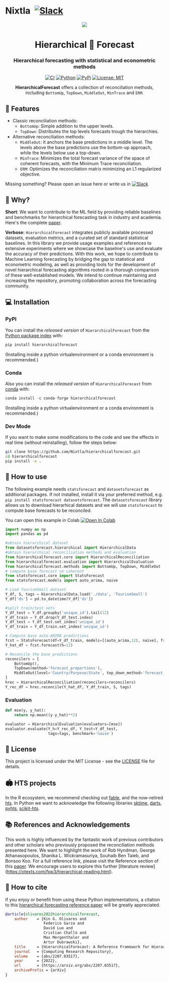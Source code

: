 # Nixtla &nbsp;[![Slack](https://img.shields.io/badge/Slack-4A154B?&logo=slack&logoColor=white)](https://join.slack.com/t/nixtlaworkspace/shared_invite/zt-135dssye9-fWTzMpv2WBthq8NK0Yvu6A)

<div align="center">
<img src="https://raw.githubusercontent.com/Nixtla/neuralforecast/main/nbs/indx_imgs/branding/logo_mid.png">
<h1 align="center">Hierarchical 👑 Forecast</h1>
<h3 align="center">Hierarchical forecasting with statistical and econometric methods</h3>
    
[![CI](https://github.com/Nixtla/hierarchicalforecast/actions/workflows/ci.yml/badge.svg)](https://github.com/Nixtla/hierarchicalforecast/actions/workflows/ci.yml)
[![Python](https://img.shields.io/pypi/pyversions/hierarchicalforecast)](https://pypi.org/project/hierarchicalforecast/)
[![PyPi](https://img.shields.io/pypi/v/hierarchicalforecast?color=blue)](https://pypi.org/project/hierarchicalforecast/)
[![License: MIT](https://img.shields.io/badge/license-MIT-blue)](https://github.com/Nixtla/hierarchicalforecast/blob/main/LICENSE)
    
**HierarchicalForecast** offers a collection of reconciliation methods, including `BottomUp`, `TopDown`, `MiddleOut`, `MinTrace` and `ERM`. 
</div>

## 🎊 Features 

* Classic reconciliation methods:
    - `BottomUp`: Simple addition to the upper levels.
    - `TopDown`: Distributes the top levels forecasts trough the hierarchies.
* Alternative reconciliation methods:
    - `MiddleOut`: It anchors the base predictions in a middle level. The levels above the base predictions use the bottom-up approach, while the levels below use a top-down.
    - `MinTrace`: Minimizes the total forecast variance of the space of coherent forecasts, with the Minimum Trace reconciliation.
    - `ERM`: Optimizes the reconciliation matrix minimizing an L1 regularized objective.

Missing something? Please open an issue here or write us in [![Slack](https://img.shields.io/badge/Slack-4A154B?&logo=slack&logoColor=white)](https://join.slack.com/t/nixtlaworkspace/shared_invite/zt-135dssye9-fWTzMpv2WBthq8NK0Yvu6A)

## 📖 Why? 

**Short**: We want to contribute to the ML field by providing reliable baselines and benchmarks for hierarchical forecasting task in industry and academia. Here's the complete [paper](https://arxiv.org/abs/2207.03517).

**Verbose**: `HierarchicalForecast` integrates publicly available processed datasets, evaluation metrics, and a curated set of standard statistical baselines. In this library we provide usage examples and references to extensive experiments where we showcase the baseline's use and evaluate the accuracy of their predictions. With this work, we hope to contribute to Machine Learning forecasting by bridging the gap to statistical and econometric modeling, as well as providing tools for the development of novel hierarchical forecasting algorithms rooted in a thorough comparison of these well-established models. We intend to continue maintaining and increasing the repository, promoting collaboration across the forecasting community.

## 💻 Installation

### PyPI

You can install the *released version* of `HierarchicalForecast` from the [Python package index](https://pypi.org) with:

```python
pip install hierarchicalforecast
```

(Installing inside a python virtualenvironment or a conda environment is recommended.)

### Conda

Also you can install the *released version* of `HierarchicalForecast` from [conda](https://anaconda.org) with:

```python
conda install -c conda-forge hierarchicalforecast
```

(Installing inside a python virtualenvironment or a conda environment is recommended.)

### Dev Mode

If you want to make some modifications to the code and see the effects in real time (without reinstalling), follow the steps below:

```bash
git clone https://github.com/Nixtla/hierarchicalforecast.git
cd hierarchicalforecast
pip install -e .
```

## 🧬 How to use

The following example needs `statsforecast` and `datasetsforecast` as additional packages. If not installed, install it via your preferred method, e.g. `pip install statsforecast datasetsforecast`.
The `datasetsforecast` library allows us to download hierarhical datasets and we will use `statsforecast` to compute base forecasts to be reconciled.

You can open this example in Colab [![Open In Colab](https://colab.research.google.com/assets/colab-badge.svg)](https://colab.research.google.com/github/nixtla/hierarchicalforecast/blob/main/examples/TourismSmall.ipynb)

```python
import numpy as np
import pandas as pd

#obtain hierarchical dataset
from datasetsforecast.hierarchical import HierarchicalData
#obtain hierarchical reconciliation methods and evaluation
from hierarchicalforecast.core import HierarchicalReconciliation
from hierarchicalforecast.evaluation import HierarchicalEvaluation
from hierarchicalforecast.methods import BottomUp, TopDown, MiddleOut
# compute base forecast no coherent
from statsforecast.core import StatsForecast
from statsforecast.models import auto_arima, naive

# Load TourismSmall dataset
Y_df, S, tags = HierarchicalData.load('./data', 'TourismSmall')
Y_df['ds'] = pd.to_datetime(Y_df['ds'])

#split train/test sets
Y_df_test = Y_df.groupby('unique_id').tail(12)
Y_df_train = Y_df.drop(Y_df_test.index)
Y_df_test = Y_df_test.set_index('unique_id')
Y_df_train = Y_df_train.set_index('unique_id')

# Compute base auto-ARIMA predictions
fcst = StatsForecast(df=Y_df_train, models=[(auto_arima,12), naive], freq='M', n_jobs=-1)
Y_hat_df = fcst.forecast(h=12)

# Reconcile the base predictions
reconcilers = [
    BottomUp(),
    TopDown(method='forecast_proportions'),
    MiddleOut(level='Country/Purpose/State', top_down_method='forecast_proportions')
]
hrec = HierarchicalReconciliation(reconcilers=reconcilers)
Y_rec_df = hrec.reconcile(Y_hat_df, Y_df_train, S, tags)
```

### Evaluation

```python
def mse(y, y_hat):
    return np.mean((y-y_hat)**2)

evaluator = HierarchicalEvaluation(evaluators=[mse])
evaluator.evaluate(Y_h=Y_rec_df, Y_test=Y_df_test, 
                   tags=tags, benchmark='naive')
```

## 📃 License
This project is licensed under the MIT License - see the [LICENSE](https://github.com/Nixtla/neuralforecast/blob/main/LICENSE) file for details.

## 🏟 HTS projects
In the R ecosystem, we recommend checking out [fable](http://fable.tidyverts.org/), and the now-retired [hts](https://github.com/earowang/hts).
In Python we want to acknowledge the following libraries [sktime](https://github.com/sktime/sktime-tutorial-pydata-berlin-2022), [darts](https://github.com/unit8co/darts), [pyhts](https://github.com/AngelPone/pyhts), [scikit-hts](https://github.com/carlomazzaferro/scikit-hts).

## 📚 References and Acknowledgements
This work is highly influenced by the fantastic work of previous contributors and other scholars who previously proposed the reconciliation methods presented here. We want to highlight the work of Rob Hyndman, George Athanasopoulos, Shanika L. Wickramasuriya, Souhaib Ben Taieb, and Bonsoo Koo. For a full reference link, please visit the Reference section of this [paper](https://arxiv.org/pdf/2207.03517.pdf).
We encourage users to explore this further [literature review] (https://otexts.com/fpp3/hierarchical-reading.html).

## 🙏 How to cite
If you enjoy or benefit from using these Python implementations, a citation to this [hierarchical forecasting reference paper](https://arxiv.org/abs/2207.03517) will be greatly appreciated.
```bibtex
@article{olivares2022hierarchicalforecast,
    author    = {Kin G. Olivares and
                 Federico Garza and 
                 David Luo and 
                 Cristian Challú and
                 Max Mergenthaler and
                 Artur Dubrawski},
    title     = {HierarchicalForecast: A Reference Framework for Hierarchical Forecasting in Python},
    journal   = {Computing Research Repository},
    volume    = {abs/2207.03517},
    year      = {2022},
    url       = {https://arxiv.org/abs/2207.03517},
    archivePrefix = {arXiv}
}
```
